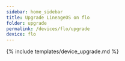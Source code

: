 ```yaml
---
sidebar: home_sidebar
title: Upgrade LineageOS on flo
folder: upgrade
permalink: /devices/flo/upgrade
device: flo
---
```

{% include templates/device_upgrade.md %}
